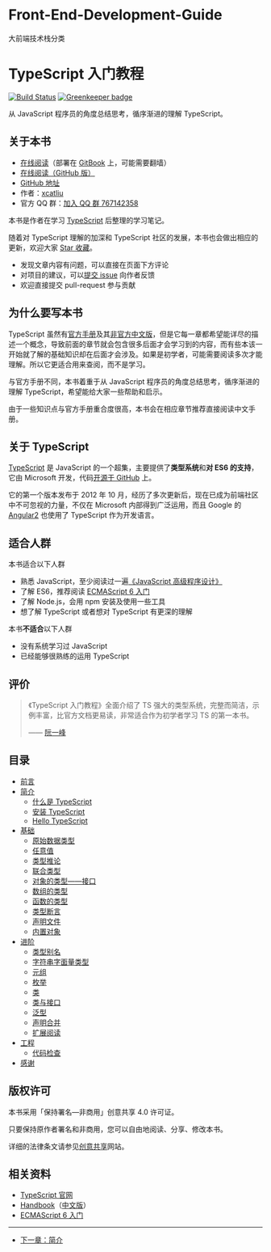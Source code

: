 # Front-End-Development-Guide
大前端技术栈分类
# TypeScript 入门教程

[![Build Status](https://travis-ci.org/xcatliu/typescript-tutorial.svg?branch=master)](https://travis-ci.org/xcatliu/typescript-tutorial) [![Greenkeeper badge](https://badges.greenkeeper.io/xcatliu/typescript-tutorial.svg)](https://greenkeeper.io/)

从 JavaScript 程序员的角度总结思考，循序渐进的理解 TypeScript。
## 关于本书

- [在线阅读](https://ts.xcatliu.com/)（部署在 [GitBook](https://www.gitbook.com/book/xcatliu/typescript-tutorial/details) 上，可能需要翻墙）
- [在线阅读（GitHub 版）](https://github.com/xcatliu/typescript-tutorial/blob/master/README.md)
- [GitHub 地址][GitHub]
- 作者：[xcatliu](https://github.com/xcatliu/)
- 官方 QQ 群：[加入 QQ 群 767142358](https://jq.qq.com/?_wv=1027&k=5nkkFCl)

本书是作者在学习 [TypeScript] 后整理的学习笔记。

随着对 TypeScript 理解的加深和 TypeScript 社区的发展，本书也会做出相应的更新，欢迎大家 [Star 收藏][GitHub]。

- 发现文章内容有问题，可以直接在页面下方评论
- 对项目的建议，可以[提交 issue](https://github.com/xcatliu/typescript-tutorial/issues/new) 向作者反馈
- 欢迎直接提交 pull-request 参与贡献

## 为什么要写本书

TypeScript 虽然有[官方手册][Handbook]及其[非官方中文版][中文手册]，但是它每一章都希望能详尽的描述一个概念，导致前面的章节就会包含很多后面才会学习到的内容，而有些本该一开始就了解的基础知识却在后面才会涉及。如果是初学者，可能需要阅读多次才能理解。所以它更适合用来查阅，而不是学习。

与官方手册不同，本书着重于从 JavaScript 程序员的角度总结思考，循序渐进的理解 TypeScript，希望能给大家一些帮助和启示。

由于一些知识点与官方手册重合度很高，本书会在相应章节推荐直接阅读中文手册。

## 关于 TypeScript

[TypeScript] 是 JavaScript 的一个超集，主要提供了**类型系统**和**对 ES6 的支持**，它由 Microsoft 开发，代码[开源于 GitHub](https://github.com/Microsoft/TypeScript) 上。

它的第一个版本发布于 2012 年 10 月，经历了多次更新后，现在已成为前端社区中不可忽视的力量，不仅在 Microsoft 内部得到广泛运用，而且 Google 的 [Angular2](https://angular.io/) 也使用了 TypeScript 作为开发语言。

## 适合人群

本书适合以下人群

- 熟悉 JavaScript，至少阅读过一遍[《JavaScript 高级程序设计》](https://book.douban.com/subject/10546125/)
- 了解 ES6，推荐阅读 [ECMAScript 6 入门]
- 了解 Node.js，会用 npm 安装及使用一些工具
- 想了解 TypeScript 或者想对 TypeScript 有更深的理解

本书**不适合**以下人群

- 没有系统学习过 JavaScript
- 已经能够很熟练的运用 TypeScript

## 评价

> 《TypeScript 入门教程》全面介绍了 TS 强大的类型系统，完整而简洁，示例丰富，比官方文档更易读，非常适合作为初学者学习 TS 的第一本书。
>
> —— [阮一峰](https://github.com/ruanyf)

## 目录

- [前言](README.md)
- [简介](introduction/README.md)
  - [什么是 TypeScript](introduction/what-is-typescript.md)
  - [安装 TypeScript](introduction/get-typescript.md)
  - [Hello TypeScript](introduction/hello-typescript.md)
- [基础](basics/README.md)
  - [原始数据类型](basics/primitive-data-types.md)
  - [任意值](basics/any.md)
  - [类型推论](basics/type-inference.md)
  - [联合类型](basics/union-types.md)
  - [对象的类型——接口](basics/type-of-object-interfaces.md)
  - [数组的类型](basics/type-of-array.md)
  - [函数的类型](basics/type-of-function.md)
  - [类型断言](basics/type-assertion.md)
  - [声明文件](basics/declaration-files.md)
  - [内置对象](basics/built-in-objects.md)
- [进阶](advanced/README.md)
  - [类型别名](advanced/type-aliases.md)
  - [字符串字面量类型](advanced/string-literal-types.md)
  - [元组](advanced/tuple.md)
  - [枚举](advanced/enum.md)
  - [类](advanced/class.md)
  - [类与接口](advanced/class-and-interfaces.md)
  - [泛型](advanced/generics.md)
  - [声明合并](advanced/declaration-merging.md)
  - [扩展阅读](advanced/further-reading.md)
- [工程](engineering/README.md)
  - [代码检查](engineering/lint.md)
- [感谢](thanks/README.md)

## 版权许可

本书采用「保持署名—非商用」创意共享 4.0 许可证。

只要保持原作者署名和非商用，您可以自由地阅读、分享、修改本书。

详细的法律条文请参见[创意共享](http://creativecommons.org/licenses/by-nc/4.0/)网站。

## 相关资料

- [TypeScript 官网][TypeScript]
- [Handbook]（[中文版][中文手册]）
- [ECMAScript 6 入门]

---

- [下一章：简介](introduction/README.md)

[GitHub]: https://github.com/xcatliu/typescript-tutorial
[TypeScript]: http://www.typescriptlang.org/
[Handbook]: http://www.typescriptlang.org/docs/handbook/basic-types.html
[中文手册]: https://zhongsp.gitbooks.io/typescript-handbook/content/
[ECMAScript 6 入门]: http://es6.ruanyifeng.com/
